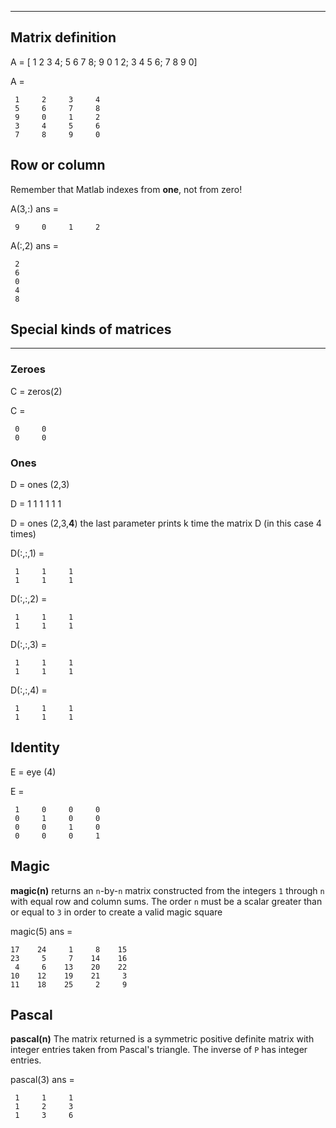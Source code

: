 -----


## Matrix definition
A = [ 1 2 3 4; 5 6 7 8; 9 0 1 2; 3 4 5 6; 7 8 9 0]

A =

     1     2     3     4
     5     6     7     8
     9     0     1     2
     3     4     5     6
     7     8     9     0


## Row or column
Remember that Matlab indexes from **one**, not from zero!

A(3,:)
ans =

     9     0     1     2

A(:,2)
ans =

     2
     6
     0
     4
     8



## Special kinds of matrices
-----

### Zeroes

C = zeros(2)

C =

     0     0
     0     0


### Ones

D = ones (2,3)

D =
     1     1     1
     1     1     1

D = ones (2,3,**4**)
the last parameter prints k time the matrix D (in this case 4 times)

D(:,:,1) =

     1     1     1
     1     1     1


D(:,:,2) =

     1     1     1
     1     1     1


D(:,:,3) =

     1     1     1
     1     1     1


D(:,:,4) =

     1     1     1
     1     1     1


## Identity

E = eye (4)

E =

     1     0     0     0
     0     1     0     0
     0     0     1     0
     0     0     0     1



## Magic

**magic(n)**
returns an `n`-by-`n` matrix constructed from the integers `1` through `n` with equal row and column sums. The order `n` must be a scalar greater than or equal to `3` in order to create a valid magic square

magic(5)
ans =

    17    24     1     8    15
    23     5     7    14    16
     4     6    13    20    22
    10    12    19    21     3
    11    18    25     2     9


## Pascal

**pascal(n)**
 The matrix returned is a symmetric positive definite matrix with integer entries taken from Pascal's triangle. The inverse of `P` has integer entries.

pascal(3)
ans =

     1     1     1
     1     2     3
     1     3     6



